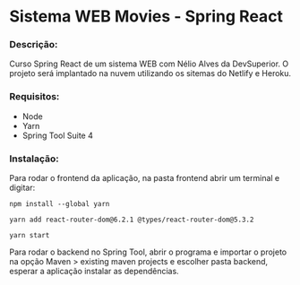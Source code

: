 # Sistema WEB Movies - Spring React
### Descrição:
Curso Spring React de um sistema WEB com Nélio Alves da DevSuperior.
O projeto será implantado na nuvem utilizando os sitemas do Netlify e Heroku.

### Requisitos:
- Node
- Yarn
- Spring Tool Suite 4

### Instalação:
Para rodar o frontend da aplicação, na pasta frontend abrir um terminal e digitar:

`npm install --global yarn`

`yarn add react-router-dom@6.2.1 @types/react-router-dom@5.3.2`

`yarn start`

Para rodar o backend no Spring Tool, abrir o programa e importar o projeto na opção Maven > existing maven projects e escolher pasta backend, esperar a aplicação instalar as dependências.
